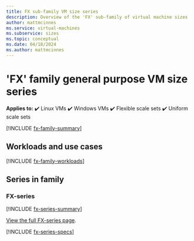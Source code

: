```yaml
---
title: FX sub-family VM size series
description: Overview of the 'FX' sub-family of virtual machine sizes
author: mattmcinnes
ms.service: virtual-machines
ms.subservice: sizes
ms.topic: conceptual
ms.date: 04/18/2024
ms.author: mattmcinnes
---
```


# 'FX' family general purpose VM size series

**Applies to:** :heavy_check_mark: Linux VMs :heavy_check_mark: Windows VMs :heavy_check_mark: Flexible scale sets :heavy_check_mark: Uniform scale sets

[!INCLUDE [fx-family-summary](./includes/fx-family-summary.md)]

## Workloads and use cases

[!INCLUDE [fx-family-workloads](./includes/fx-family-workloads.md)]

## Series in family

### FX-series
[!INCLUDE [fx-series-summary](./includes/fx-series-summary.md)]

[View the full FX-series page](../../fx-series.md).

[!INCLUDE [fx-series-specs](./includes/fx-series-specs.md)]
